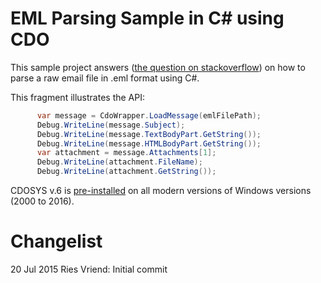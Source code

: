 # EML Parsing Sample in C# using CDO

This sample project answers ([the question on stackoverflow](http://stackoverflow.com/questions/936422/recommendations-on-parsing-eml-files-in-c-sharp)) on how to parse a raw email file in .eml format using C#. 

This fragment illustrates the API:

```c#
      var message = CdoWrapper.LoadMessage(emlFilePath);
      Debug.WriteLine(message.Subject);
      Debug.WriteLine(message.TextBodyPart.GetString());
      Debug.WriteLine(message.HTMLBodyPart.GetString());
      var attachment = message.Attachments[1];
      Debug.WriteLine(attachment.FileName);
      Debug.WriteLine(attachment.GetString());
```

CDOSYS v.6 is [pre-installed](https://support.microsoft.com/en-us/kb/171440) on all modern versions of Windows versions (2000 to 2016). 

# Changelist
20 Jul 2015 Ries Vriend: Initial commit
